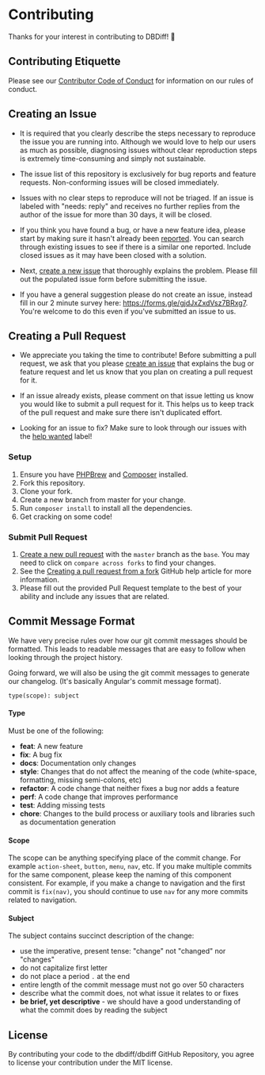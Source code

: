 # Contributing

Thanks for your interest in contributing to DBDiff! :tada:

## Contributing Etiquette

Please see our [Contributor Code of Conduct](https://github.com/dbdiff/dbdiff/blob/master/CODE_OF_CONDUCT.md) for information on our rules of conduct.

## Creating an Issue

* It is required that you clearly describe the steps necessary to reproduce the issue you are running into. Although we would love to help our users as much as possible, diagnosing issues without clear reproduction steps is extremely time-consuming and simply not sustainable.

* The issue list of this repository is exclusively for bug reports and feature requests. Non-conforming issues will be closed immediately.

* Issues with no clear steps to reproduce will not be triaged. If an issue is labeled with "needs: reply" and receives no further replies from the author of the issue for more than 30 days, it will be closed.

* If you think you have found a bug, or have a new feature idea, please start by making sure it hasn't already been [reported](https://github.com/dbdiff/dbdiff/issues?utf8=%E2%9C%93&q=is%3Aissue). You can search through existing issues to see if there is a similar one reported. Include closed issues as it may have been closed with a solution.

* Next, [create a new issue](https://github.com/dbdiff/dbdiff/issues/new/choose) that thoroughly explains the problem. Please fill out the populated issue form before submitting the issue.

* If you have a general suggestion please do not create an issue, instead fill in our 2 minute survey here: https://forms.gle/gjdJxZxdVsz7BRxg7. You're welcome to do this even if you've submitted an issue to us.

## Creating a Pull Request

* We appreciate you taking the time to contribute! Before submitting a pull request, we ask that you please [create an issue](#creating-an-issue) that explains the bug or feature request and let us know that you plan on creating a pull request for it.

* If an issue already exists, please comment on that issue letting us know you would like to submit a pull request for it. This helps us to keep track of the pull request and make sure there isn't duplicated effort.

* Looking for an issue to fix? Make sure to look through our issues with the [help wanted](https://github.com/dbdiff/dbdiff/issues?q=is%3Aopen+is%3Aissue+label%3A%22help+wanted%22) label!


### Setup

1. Ensure you have [PHPBrew](https://github.com/phpbrew/phpbrew) and [Composer](https://getcomposer.org/) installed.
2. Fork this repository.
3. Clone your fork.
4. Create a new branch from master for your change.
5. Run `composer install` to install all the dependencies.
6. Get cracking on some code!


### Submit Pull Request

1. [Create a new pull request](https://github.com/dbdiff/dbdiff/compare) with the `master` branch as the `base`. You may need to click on `compare across forks` to find your changes.
2. See the [Creating a pull request from a fork](https://help.github.com/articles/creating-a-pull-request-from-a-fork/) GitHub help article for more information.
3. Please fill out the provided Pull Request template to the best of your ability and include any issues that are related.

## Commit Message Format

We have very precise rules over how our git commit messages should be formatted. This leads to readable messages that are easy to follow when looking through the project history.

Going forward, we will also be using the git commit messages to generate our changelog. (It's basically Angular's commit message format).

`type(scope): subject`

#### Type
Must be one of the following:

* **feat**: A new feature
* **fix**: A bug fix
* **docs**: Documentation only changes
* **style**: Changes that do not affect the meaning of the code (white-space, formatting, missing semi-colons, etc)
* **refactor**: A code change that neither fixes a bug nor adds a feature
* **perf**: A code change that improves performance
* **test**: Adding missing tests
* **chore**: Changes to the build process or auxiliary tools and libraries such as documentation generation

#### Scope
The scope can be anything specifying place of the commit change. For example `action-sheet`, `button`, `menu`, `nav`, etc. If you make multiple commits for the same component, please keep the naming of this component consistent. For example, if you make a change to navigation and the first commit is `fix(nav)`, you should continue to use `nav` for any more commits related to navigation.

#### Subject
The subject contains succinct description of the change:

* use the imperative, present tense: "change" not "changed" nor "changes"
* do not capitalize first letter
* do not place a period `.` at the end
* entire length of the commit message must not go over 50 characters
* describe what the commit does, not what issue it relates to or fixes
* **be brief, yet descriptive** - we should have a good understanding of what the commit does by reading the subject


## License

By contributing your code to the dbdiff/dbdiff GitHub Repository, you agree to license your contribution under the MIT license.